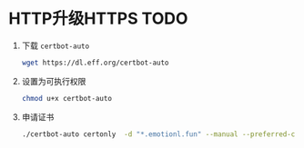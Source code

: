 # HTTP升级HTTPS TODO

1. 下载 `certbot-auto`

   ```bash
   wget https://dl.eff.org/certbot-auto
   ```

2. 设置为可执行权限

   ```bash
   chmod u+x certbot-auto
   ```

3. 申请证书

   ```bash
   ./certbot-auto certonly  -d "*.emotionl.fun" --manual --preferred-challenges dns-01  --server https://acme-v02.api.letsencrypt.org/directory
   ```

   

